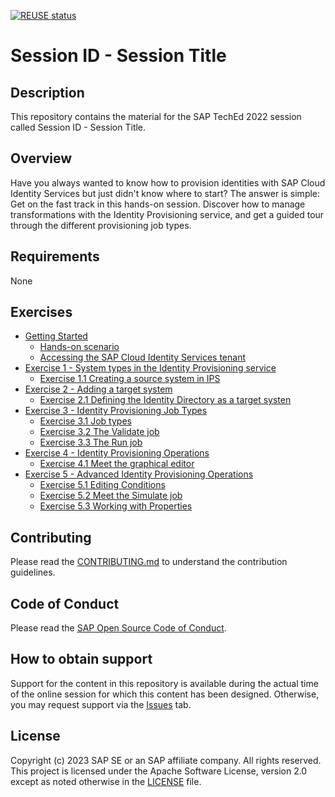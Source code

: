 [![REUSE status](https://api.reuse.software/badge/github.com/SAP-samples/teched2023-XP265)](https://api.reuse.software/info/github.com/SAP-samples/teched2023-XP265)

# Session ID - Session Title

## Description

This repository contains the material for the SAP TechEd 2022 session called Session ID - Session Title.  

## Overview

Have you always wanted to know how to provision identities with SAP Cloud Identity Services but just didn't know where to start? The answer is simple: Get on the fast track in this hands-on session. Discover how to manage transformations with the Identity Provisioning service, and get a guided tour through the different provisioning job types.


## Requirements

None

## Exercises

- [Getting Started](exercises/ex0/)
    - [Hands-on scenario](exercises/ex0#Hands-on-scenario)
    - [Accessing the SAP Cloud Identity Services tenant](exercises/ex0#Accessing-the-SAP-Cloud-Identity-Services-tenan)
- [Exercise 1 - System types in the Identity Provisioning service ](exercises/ex1/)
    - [Exercise 1.1 Creating a source system in IPS](exercises/ex1#Exercise-1.1-Creating-a-source-system-in-IPS)
- [Exercise 2 - Adding a target system](exercises/ex2/)
    - [Exercise 2.1 Defining the Identity Directory as a target systen](exercises/ex2#Exercise-2.1-Defining-the-Identity-Directory-as-a-target-systen)
- [Exercise 3 - Identity Provisioning Job Types](exercises/ex3/)
    - [Exercise 3.1 Job types](exercises/ex3#Exercise-3.1-Job-types)
    - [Exercise 3.2 The Validate job](exercises/ex3#Exercise-3.2-The-Validate-job)
    - [Exercise 3.3 The Run job](exercises/ex3#Exercise-3.3-The-Run-job)
- [Exercise 4 - Identity Provisioning Operations](exercises/ex4/)
    - [Exercise 4.1 Meet the graphical editor](exercises/ex4#Exercise-4.1-Meet-the-graphical-editor)
- [Exercise 5 - Advanced Identity Provisioning Operations](exercises/ex4/)
    - [Exercise 5.1 Editing Conditions](exercises/ex5#Exercise-5.1-Editing-Conditions)
    - [Exercise 5.2 Meet the Simulate job](exercises/ex5#Exercise-5.2-Meet-the-Simulate-job)
    - [Exercise 5.3 Working with Properties](exercises/ex5#Exercise-5.3-Working-with-Properties)

## Contributing
Please read the [CONTRIBUTING.md](./CONTRIBUTING.md) to understand the contribution guidelines.

## Code of Conduct
Please read the [SAP Open Source Code of Conduct](https://github.com/SAP-samples/.github/blob/main/CODE_OF_CONDUCT.md).

## How to obtain support

Support for the content in this repository is available during the actual time of the online session for which this content has been designed. Otherwise, you may request support via the [Issues](../../issues) tab.

## License
Copyright (c) 2023 SAP SE or an SAP affiliate company. All rights reserved. This project is licensed under the Apache Software License, version 2.0 except as noted otherwise in the [LICENSE](LICENSES/Apache-2.0.txt) file.
